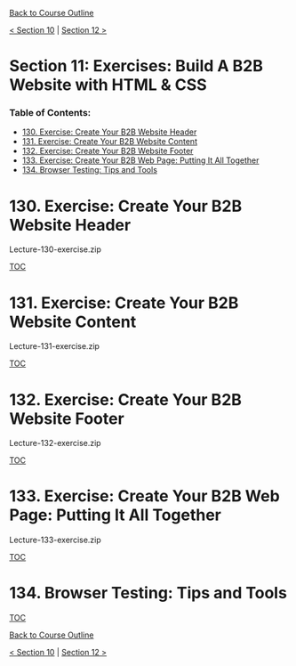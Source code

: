 [Back to Course Outline](../README.md)  

[< Section 10](../notes/notes-section-10.md) | [Section 12 >](../notes/notes-section-12.md)  

# Section 11: Exercises: Build A B2B Website with HTML & CSS  <!-- omit in toc -->

### Table of Contents:  

- [130. Exercise: Create Your B2B Website Header](#130-exercise-create-your-b2b-website-header)
- [131. Exercise: Create Your B2B Website Content](#131-exercise-create-your-b2b-website-content)
- [132. Exercise: Create Your B2B Website Footer](#132-exercise-create-your-b2b-website-footer)
- [133. Exercise: Create Your B2B Web Page: Putting It All Together](#133-exercise-create-your-b2b-web-page-putting-it-all-together)
- [134. Browser Testing: Tips and Tools](#134-browser-testing-tips-and-tools)

# 130. Exercise: Create Your B2B Website Header  
  Lecture-130-exercise.zip

[TOC](#Table-of-Contents)  

# 131. Exercise: Create Your B2B Website Content  
  Lecture-131-exercise.zip

[TOC](#Table-of-Contents)  

# 132. Exercise: Create Your B2B Website Footer  
  Lecture-132-exercise.zip

[TOC](#Table-of-Contents)  

# 133. Exercise: Create Your B2B Web Page: Putting It All Together  
  Lecture-133-exercise.zip

[TOC](#Table-of-Contents)  

# 134. Browser Testing: Tips and Tools  

[TOC](#Table-of-Contents)  

[Back to Course Outline](../README.md)  

[< Section 10](../notes/notes-section-10.md) | [Section 12 >](../notes/notes-section-12.md)  